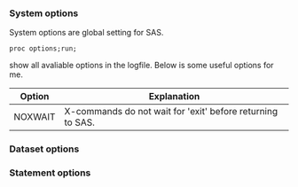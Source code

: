 ### System options

System options are global setting for SAS.

```sas
proc options;run;
```
show all avaliable options in the logfile. Below is some useful options for me.

Option       |Explanation
-------------|---------------------
NOXWAIT      |X-commands do not wait for 'exit' before returning to SAS.


### Dataset options

### Statement options